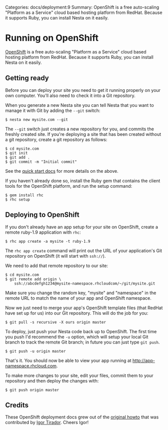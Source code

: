 Categories: docs/deployment:9
Summary: OpenShift is a free auto-scaling "Platform as a Service" cloud based hosting platform from RedHat. Because it supports Ruby, you can install Nesta on it easily.

# Running on OpenShift

[OpenShift][] is a free auto-scaling "Platform as a Service" cloud based
hosting platform from RedHat. Because it supports Ruby, you can install
Nesta on it easily.

[OpenShift]: http://openshift.redhat.com

## Getting ready

Before you can deploy your site you need to get it running properly on
your own computer. You'll also need to check it into a Git repository.

When you generate a new Nesta site you can tell Nesta that you want to
manage it with Git by adding the `--git` switch:

    $ nesta new mysite.com --git

The `--git` switch just creates a new repository for you, and commits
the freshly created site. If you're deploying a site that has been
created without a git repository, create a git repository as follows:

    $ cd mysite.com
    $ git init
    $ git add .
    $ git commit -m "Initial commit"

See the [quick start docs](/docs/quick-start) for more details on the
above.

If you haven't already done so, install the Ruby gem that contains the
client tools for the OpenShift platform, and run the setup command:
    
    $ gem install rhc
    $ rhc setup 

## Deploying to OpenShift

If you don't already have an app setup for your site on OpenShift,
create a remote ruby-1.9 application with `rhc`:

    $ rhc app create -a mysite -t ruby-1.9

The `rhc app create` command will print out the URL of your
application's Git repository on OpenShift (it will start with `ssh://`).

We need to add that remote repository to our site:

    $ cd mysite.com
    $ git remote add origin \
        ssh://abcdefgh1234@mysite-namespace.rhcloudcom/~/git/mysite.git

Make sure you change the random key, "mysite" and "namespace" in the
remote URL to match the name of your app and OpenShift namespace.

Now we just need to merge your app's OpenShift template files (that
RedHat have set up for us) into our Git repository. This will do the job
for you:

    $ git pull -s recursive -X ours origin master

To deploy, just push your Nesta code back up to OpenShift. The first
time you push I'd recommend the `-u` option, which will setup your local
Git branch to track the remote Git branch; in future you can just type
`git push`.

    $ git push -u origin master

That's it. You should now be able to view your app running at
http://app-namespace.rhcloud.com.

To make more changes to your site, edit your files, commit them to your
repository and then deploy the changes with:

    $ git push origin master

## Credits

These OpenShift deployment docs grew out of the [original howto][] that
was contributed by [Igor Tirador][]. Cheers Igor!

[original howto]: http://igortirador.github.com/blog/2012/10/06/nestacms-on-openshift/
[Igor Tirador]: http://twitter.com/igortirador
